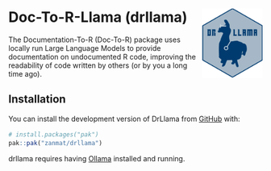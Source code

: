 
<!-- README.md is generated from README.Rmd. Please edit that file -->

# Doc-To-R-Llama (drllama) <img src="man/figures/logo.png" align="right" height="138" alt="" />

<!-- badges: start -->
<!-- badges: end -->

The Documentation-To-R (Doc-To-R) package uses locally run Large
Language Models to provide documentation on undocumented R code,
improving the readability of code written by others (or by you a long
time ago).

## Installation

You can install the development version of DrLlama from
[GitHub](https://github.com/) with:

``` r
# install.packages("pak")
pak::pak("zanmat/drllama")
```

drllama requires having [Ollama](https://ollama.com/) installed and
running.
